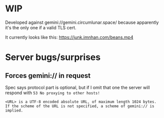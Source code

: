 # WIP

Developed against gemini://gemini.circumlunar.space/ because apparently
it's the only one if a valid TLS cert.

It currently looks like this: https://junk.imnhan.com/beans.mp4

# Server bugs/surprises

## Forces gemini:// in request

Spec says protocol part is optional, but if I omit that one the server will
respond with `53 No proxying to other hosts!`

```
<URL> is a UTF-8 encoded absolute URL, of maximum length 1024 bytes.
If the scheme of the URL is not specified, a scheme of gemini:// is
implied.
```
